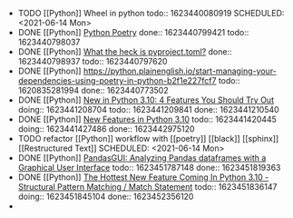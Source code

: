 - TODO [[Python]] Wheel in python 
  todo:: 1623440080919
  SCHEDULED: <2021-06-14 Mon>
- DONE [[Python]] [Python Poetry](https://python-poetry.org/docs/cli/)
  done:: 1623440799421
  todo:: 1623440798037
- DONE [[Python]] [What the heck is pyproject.toml?](https://snarky.ca/what-the-heck-is-pyproject-toml/)
  done:: 1623440798937
  todo:: 1623440797620
- DONE [[Python]] https://python.plainenglish.io/start-managing-your-dependencies-using-poetry-in-python-b2f1e227fcf7
  todo:: 1620835281994
  done:: 1623440773502
- DONE [[Python]] [New in Python 3.10: 4 Features You Should Try Out](https://betterprogramming.pub/new-in-python-3-10-4-features-you-should-try-out-d48db504500d)
  doing:: 1623441208704
  todo:: 1623441209841
  done:: 1623441210540
- DONE [[Python]] [New Features in Python 3.10](https://youtu.be/5-A435hIYio)
  todo:: 1623441420445
  doing:: 1623441427486
  done:: 1623442975120
- TODO refactor [[Python]] workflow with [[poetry]] [[black]] [[sphinx]] [[Restructured Text]] 
  SCHEDULED: <2021-06-14 Mon>
- DONE [[Python]] [PandasGUI: Analyzing Pandas dataframes with a Graphical User Interface](https://towardsdatascience.com/pandasgui-analyzing-pandas-dataframes-with-a-graphical-user-interface-36f5c1357b1d)
  todo:: 1623451787148
  done:: 1623451819363
- DONE [[Python]] [The Hottest New Feature Coming In Python 3.10 - Structural Pattern Matching / Match Statement](https://youtu.be/-79HGfWmH_w)
  todo:: 1623451836147
  doing:: 1623451845104
  done:: 1623452356120
-